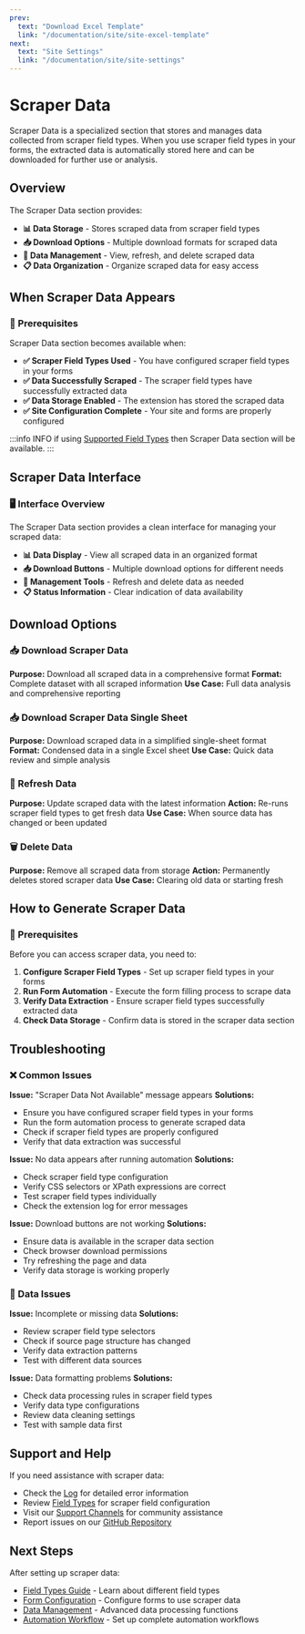 ```yaml
---
prev:
  text: "Download Excel Template"
  link: "/documentation/site/site-excel-template"
next:
  text: "Site Settings"
  link: "/documentation/site/site-settings"
---
```


# Scraper Data

Scraper Data is a specialized section that stores and manages data collected from scraper field types. When you use scraper field types in your forms, the extracted data is automatically stored here and can be downloaded for further use or analysis.

## Overview

The Scraper Data section provides:

- **📊 Data Storage** - Stores scraped data from scraper field types
- **📥 Download Options** - Multiple download formats for scraped data
- **🔄 Data Management** - View, refresh, and delete scraped data
- **📋 Data Organization** - Organize scraped data for easy access

## When Scraper Data Appears

### 🎯 Prerequisites

Scraper Data section becomes available when:

- **✅ Scraper Field Types Used** - You have configured scraper field types in your forms
- **✅ Data Successfully Scraped** - The scraper field types have successfully extracted data
- **✅ Data Storage Enabled** - The extension has stored the scraped data
- **✅ Site Configuration Complete** - Your site and forms are properly configured

:::info INFO
if using [Supported Field Types](/documentation/form-fields/field-types#scraper-data) then Scraper Data section will be available.
:::

## Scraper Data Interface

### 🖥️ Interface Overview

The Scraper Data section provides a clean interface for managing your scraped data:

- **📊 Data Display** - View all scraped data in an organized format
- **📥 Download Buttons** - Multiple download options for different needs
- **🔄 Management Tools** - Refresh and delete data as needed
- **📋 Status Information** - Clear indication of data availability

## Download Options

### 📥 Download Scraper Data

**Purpose:** Download all scraped data in a comprehensive format
**Format:** Complete dataset with all scraped information
**Use Case:** Full data analysis and comprehensive reporting

### 📥 Download Scraper Data Single Sheet

**Purpose:** Download scraped data in a simplified single-sheet format
**Format:** Condensed data in a single Excel sheet
**Use Case:** Quick data review and simple analysis

### 🔄 Refresh Data

**Purpose:** Update scraped data with the latest information
**Action:** Re-runs scraper field types to get fresh data
**Use Case:** When source data has changed or been updated

### 🗑️ Delete Data

**Purpose:** Remove all scraped data from storage
**Action:** Permanently deletes stored scraper data
**Use Case:** Clearing old data or starting fresh

## How to Generate Scraper Data

### 🔧 Prerequisites

Before you can access scraper data, you need to:

1. **Configure Scraper Field Types** - Set up scraper field types in your forms
2. **Run Form Automation** - Execute the form filling process to scrape data
3. **Verify Data Extraction** - Ensure scraper field types successfully extracted data
4. **Check Data Storage** - Confirm data is stored in the scraper data section

## Troubleshooting

### ❌ Common Issues

**Issue:** "Scraper Data Not Available" message appears
**Solutions:**

- Ensure you have configured scraper field types in your forms
- Run the form automation process to generate scraped data
- Check if scraper field types are properly configured
- Verify that data extraction was successful

**Issue:** No data appears after running automation
**Solutions:**

- Check scraper field type configuration
- Verify CSS selectors or XPath expressions are correct
- Test scraper field types individually
- Check the extension log for error messages

**Issue:** Download buttons are not working
**Solutions:**

- Ensure data is available in the scraper data section
- Check browser download permissions
- Try refreshing the page and data
- Verify data storage is working properly

### 🔧 Data Issues

**Issue:** Incomplete or missing data
**Solutions:**

- Review scraper field type selectors
- Check if source page structure has changed
- Verify data extraction patterns
- Test with different data sources

**Issue:** Data formatting problems
**Solutions:**

- Check data processing rules in scraper field types
- Verify data type configurations
- Review data cleaning settings
- Test with sample data first

## Support and Help

If you need assistance with scraper data:

- Check the [Log](/documentation/log) for detailed error information
- Review [Field Types](/documentation/form-fields/field-types) for scraper field configuration
- Visit our [Support Channels](/documentation/#need-help) for community assistance
- Report issues on our [GitHub Repository](https://github.com/jeevan-lal/excellent-data-filler-docs/issues)

## Next Steps

After setting up scraper data:

- [Field Types Guide](/documentation/form-fields/field-types) - Learn about different field types
- [Form Configuration](/documentation/form/form) - Configure forms to use scraper data
- [Data Management](/documentation/functions) - Advanced data processing functions
- [Automation Workflow](/documentation/structure) - Set up complete automation workflows